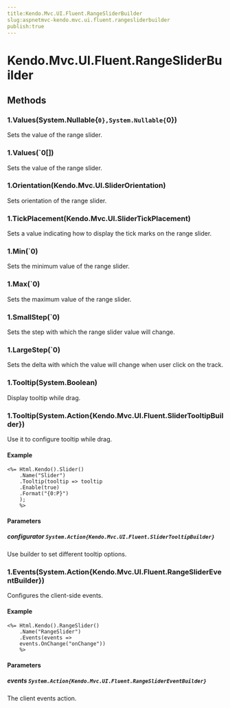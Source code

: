 ```yaml
---
title:Kendo.Mvc.UI.Fluent.RangeSliderBuilder
slug:aspnetmvc-kendo.mvc.ui.fluent.rangesliderbuilder
publish:true
---
```


# Kendo.Mvc.UI.Fluent.RangeSliderBuilder

## Methods

### 1.Values(System.Nullable{`0},System.Nullable{`0})
Sets the value of the range slider.

### 1.Values(`0[])
Sets the value of the range slider.

### 1.Orientation(Kendo.Mvc.UI.SliderOrientation)
Sets orientation of the range slider.

### 1.TickPlacement(Kendo.Mvc.UI.SliderTickPlacement)
Sets a value indicating how to display the tick marks on the range slider.

### 1.Min(`0)
Sets the minimum value of the range slider.

### 1.Max(`0)
Sets the maximum value of the range slider.

### 1.SmallStep(`0)
Sets the step with which the range slider value will change.

### 1.LargeStep(`0)
Sets the delta with which the value will change when user click on the track.

### 1.Tooltip(System.Boolean)
Display tooltip while drag.

### 1.Tooltip(System.Action{Kendo.Mvc.UI.Fluent.SliderTooltipBuilder})
Use it to configure tooltip while drag.

#### Example
    <%= Html.Kendo().Slider()
        .Name("Slider")
        .Tooltip(tooltip => tooltip
        .Enable(true)
        .Format("{0:P}")
        );
        %>

#### Parameters

##### configurator `System.Action{Kendo.Mvc.UI.Fluent.SliderTooltipBuilder}`
Use builder to set different tooltip options.

### 1.Events(System.Action{Kendo.Mvc.UI.Fluent.RangeSliderEventBuilder})
Configures the client-side events.

#### Example
    <%= Html.Kendo().RangeSlider()
        .Name("RangeSlider")
        .Events(events =>
        events.OnChange("onChange"))
        %>

#### Parameters

##### events `System.Action{Kendo.Mvc.UI.Fluent.RangeSliderEventBuilder}`
The client events action.